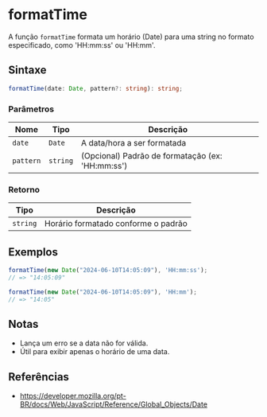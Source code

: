 # formatTime

A função `formatTime` formata um horário (Date) para uma string no formato especificado, como 'HH:mm:ss' ou 'HH:mm'.

## Sintaxe

```typescript
formatTime(date: Date, pattern?: string): string;
```

### Parâmetros

| Nome      | Tipo      | Descrição                                             |
| --------- | --------- | ---------------------------------------------------- |
| `date`    | `Date`    | A data/hora a ser formatada                          |
| `pattern` | `string`  | (Opcional) Padrão de formatação (ex: 'HH:mm:ss')     |

### Retorno

| Tipo      | Descrição                              |
| --------- | --------------------------------------- |
| `string`  | Horário formatado conforme o padrão     |

## Exemplos

```typescript
formatTime(new Date("2024-06-10T14:05:09"), 'HH:mm:ss');
// => "14:05:09"

formatTime(new Date("2024-06-10T14:05:09"), 'HH:mm');
// => "14:05"
```

## Notas

* Lança um erro se a data não for válida.
* Útil para exibir apenas o horário de uma data.

## Referências

* https://developer.mozilla.org/pt-BR/docs/Web/JavaScript/Reference/Global_Objects/Date